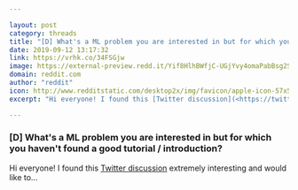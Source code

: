 ```yaml
---

layout: post
category: threads
title: "[D] What's a ML problem you are interested in but for which you haven't found a good tutorial / introduction?"
date: 2019-09-12 13:17:32
link: https://vrhk.co/34FSGjw
image: https://external-preview.redd.it/Yif8HlhBWfjC-UGjYvy4omaPabBsg2SscC-kVCSAo7Q.jpg?width=140&height=73.2984293194&auto=webp&s=7be4e403cf64cf5ad26904d4a492b2b211b6ad4b
domain: reddit.com
author: "reddit"
icon: http://www.redditstatic.com/desktop2x/img/favicon/apple-icon-57x57.png
excerpt: "Hi everyone! I found this [Twitter discussion](<https://twitter.com/fchollet/status/1170814529313243137>) extremely interesting and would like to..."

---
```


### [D] What's a ML problem you are interested in but for which you haven't found a good tutorial / introduction?

Hi everyone! I found this [Twitter discussion](<https://twitter.com/fchollet/status/1170814529313243137>) extremely interesting and would like to...